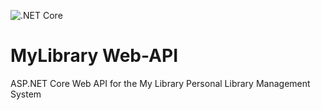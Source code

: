![.NET Core](https://github.com/MyLibrary-com/my-library-web-api/workflows/.NET%20Core/badge.svg)
# MyLibrary Web-API
ASP.NET Core Web API for the My Library Personal Library Management System
